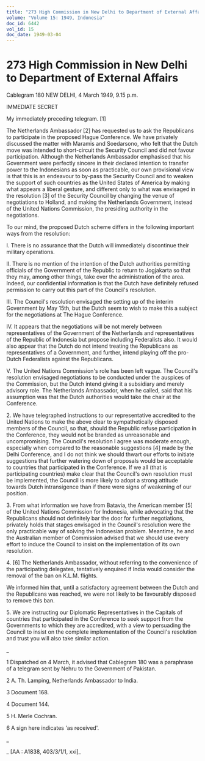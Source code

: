 ```yaml
---
title: "273 High Commission in New Delhi to Department of External Affairs"
volume: "Volume 15: 1949, Indonesia"
doc_id: 6442
vol_id: 15
doc_date: 1949-03-04
---
```


# 273 High Commission in New Delhi to Department of External Affairs

Cablegram 180 NEW DELHI, 4 March 1949, 9.15 p.m.

IMMEDIATE SECRET

My immediately preceding telegram. [1]

The Netherlands Ambassador [2] has requested us to ask the Republicans to participate in the proposed Hague Conference. We have privately discussed the matter with Maramis and Soedarsono, who felt that the Dutch move was intended to short-circuit the Security Council and did not favour participation. Although the Netherlands Ambassador emphasised that his Government were perfectly sincere in their declared intention to transfer power to the Indonesians as soon as practicable, our own provisional view is that this is an endeavour to by-pass the Security Council and to weaken the support of such countries as the United States of America by making what appears a liberal gesture, and different only to what was envisaged in the resolution [3] of the Security Council by changing the venue of negotiations to Holland, and making the Netherlands Government, instead of the United Nations Commission, the presiding authority in the negotiations.

To our mind, the proposed Dutch scheme differs in the following important ways from the resolution:

I. There is no assurance that the Dutch will immediately discontinue their military operations.

II. There is no mention of the intention of the Dutch authorities permitting officials of the Government of the Republic to return to Jogjakarta so that they may, among other things, take over the administration of the area. Indeed, our confidential information is that the Dutch have definitely refused permission to carry out this part of the Council's resolution.

III. The Council's resolution envisaged the setting up of the interim Government by May 15th, but the Dutch seem to wish to make this a subject for the negotiations at The Hague Conference.

IV. It appears that the negotiations will be not merely between representatives of the Government of the Netherlands and representatives of the Republic of Indonesia but propose including Federalists also. It would also appear that the Dutch do not intend treating the Republicans as representatives of a Government, and further, intend playing off the pro-Dutch Federalists against the Republicans.

V. The United Nations Commission's role has been left vague. The Council's resolution envisaged negotiations to be conducted under the auspices of the Commission, but the Dutch intend giving it a subsidiary and merely advisory role. The Netherlands Ambassador, when he called, said that his assumption was that the Dutch authorities would take the chair at the Conference.

2\. We have telegraphed instructions to our representative accredited to the United Nations to make the above clear to sympathetically disposed members of the Council, so that, should the Republic refuse participation in the Conference, they would not be branded as unreasonable and uncompromising. The Council's resolution I agree was moderate enough, especially when compared to the reasonable suggestions [4] made by the Delhi Conference, and I do not think we should thwart our efforts to initiate suggestions that further watering down of proposals would be acceptable to countries that participated in the Conference. If we all (that is participating countries) make clear that the Council's own resolution must be implemented, the Council is more likely to adopt a strong attitude towards Dutch intransigence than if there were signs of weakening of our position.

3\. From what information we have from Batavia, the American member [5] of the United Nations Commission for Indonesia, while advocating that the Republicans should not definitely bar the door for further negotiations, privately holds that stages envisaged in the Council's resolution were the only practicable way of solving the Indonesian problem. Meantime, he and the Australian member of Commission advised that we should use every effort to induce the Council to insist on the implementation of its own resolution.

4\. [6] The Netherlands Ambassador, without referring to the convenience of the participating delegates, tentatively enquired if India would consider the removal of the ban on K.L.M. flights.

We informed him that, until a satisfactory agreement between the Dutch and the Republicans was reached, we were not likely to be favourably disposed to remove this ban.

5\. We are instructing our Diplomatic Representatives in the Capitals of countries that participated in the Conference to seek support from the Governments to which they are accredited, with a view to persuading the Council to insist on the complete implementation of the Council's resolution and trust you will also take similar action.

_

1 Dispatched on 4 March, it advised that Cablegram 180 was a paraphrase of a telegram sent by Nehru to the Government of Pakistan.

2 A. Th. Lamping, Netherlands Ambassador to India.

3 Document 168.

4 Document 144.

5 H. Merle Cochran.

6 A sign here indicates 'as received'.

_

_ [AA : A1838, 403/3/1/1, xxi]_
